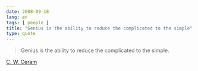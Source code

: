 ```yaml
---
date: 2008-09-18
lang: en
tags: [ people ]
title: "Genius is the ability to reduce the complicated to the simple"
type: quote
---
```


> Genius is the ability to reduce the complicated to the simple.

[C. W. Ceram](http://en.wikipedia.org/wiki/C._W._Ceram)

